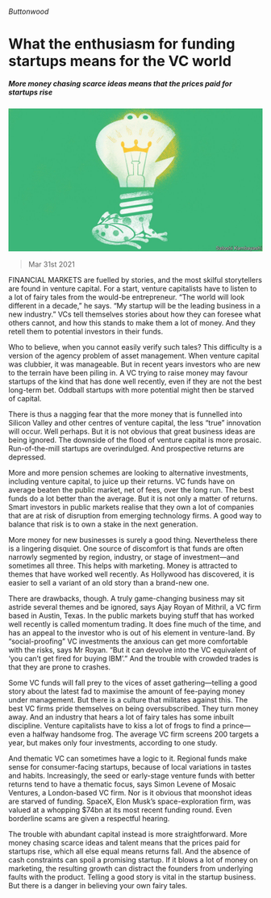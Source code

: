###### Buttonwood

# What the enthusiasm for funding startups means for the VC world 

##### More money chasing scarce ideas means that the prices paid for startups rise 

![image](images/20210403_FND003_0.jpg) 

> Mar 31st 2021 

FINANCIAL MARKETS are fuelled by stories, and the most skilful storytellers are found in venture capital. For a start, venture capitalists have to listen to a lot of fairy tales from the would-be entrepreneur. “The world will look different in a decade,” he says. “My startup will be the leading business in a new industry.” VCs tell themselves stories about how they can foresee what others cannot, and how this stands to make them a lot of money. And they retell them to potential investors in their funds.

Who to believe, when you cannot easily verify such tales? This difficulty is a version of the agency problem of asset management. When venture capital was clubbier, it was manageable. But in recent years investors who are new to the terrain have been piling in. A VC trying to raise money may favour startups of the kind that has done well recently, even if they are not the best long-term bet. Oddball startups with more potential might then be starved of capital. 


There is thus a nagging fear that the more money that is funnelled into Silicon Valley and other centres of venture capital, the less “true” innovation will occur. Well perhaps. But it is not obvious that great business ideas are being ignored. The downside of the flood of venture capital is more prosaic. Run-of-the-mill startups are overindulged. And prospective returns are depressed. 

More and more pension schemes are looking to alternative investments, including venture capital, to juice up their returns. VC funds have on average beaten the public market, net of fees, over the long run. The best funds do a lot better than the average. But it is not only a matter of returns. Smart investors in public markets realise that they own a lot of companies that are at risk of disruption from emerging technology firms. A good way to balance that risk is to own a stake in the next generation. 

More money for new businesses is surely a good thing. Nevertheless there is a lingering disquiet. One source of discomfort is that funds are often narrowly segmented by region, industry, or stage of investment—and sometimes all three. This helps with marketing. Money is attracted to themes that have worked well recently. As Hollywood has discovered, it is easier to sell a variant of an old story than a brand-new one.

There are drawbacks, though. A truly game-changing business may sit astride several themes and be ignored, says Ajay Royan of Mithril, a VC firm based in Austin, Texas. In the public markets buying stuff that has worked well recently is called momentum trading. It does fine much of the time, and has an appeal to the investor who is out of his element in venture-land. By “social-proofing” VC investments the anxious can get more comfortable with the risks, says Mr Royan. “But it can devolve into the VC equivalent of ‘you can’t get fired for buying IBM’.” And the trouble with crowded trades is that they are prone to crashes. 

Some VC funds will fall prey to the vices of asset gathering—telling a good story about the latest fad to maximise the amount of fee-paying money under management. But there is a culture that militates against this. The best VC firms pride themselves on being oversubscribed. They turn money away. And an industry that hears a lot of fairy tales has some inbuilt discipline. Venture capitalists have to kiss a lot of frogs to find a prince—even a halfway handsome frog. The average VC firm screens 200 targets a year, but makes only four investments, according to one study. 

And thematic VC can sometimes have a logic to it. Regional funds make sense for consumer-facing startups, because of local variations in tastes and habits. Increasingly, the seed or early-stage venture funds with better returns tend to have a thematic focus, says Simon Levene of Mosaic Ventures, a London-based VC firm. Nor is it obvious that moonshot ideas are starved of funding. SpaceX, Elon Musk’s space-exploration firm, was valued at a whopping $74bn at its most recent funding round. Even borderline scams are given a respectful hearing.

The trouble with abundant capital instead is more straightforward. More money chasing scarce ideas and talent means that the prices paid for startups rise, which all else equal means returns fall. And the absence of cash constraints can spoil a promising startup. If it blows a lot of money on marketing, the resulting growth can distract the founders from underlying faults with the product. Telling a good story is vital in the startup business. But there is a danger in believing your own fairy tales. 

